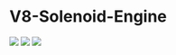 # V8-Solenoid-Engine


 <img src="https://raw.githubusercontent.com/GustavAbrahamsson/main/V8-Solenoid-Engine/Pictures/V8_1.jpg">
 <img src="https://raw.githubusercontent.com/GustavAbrahamsson/main/V8-Solenoid-Engine/Pictures/V8_2.jpg">
 <img src="https://raw.githubusercontent.com/GustavAbrahamsson/main/V8-Solenoid-Engine/Pictures/V8_3.jpg">
